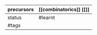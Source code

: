 
| precursors | [[combinatorics]] [[]] |
| ---------- | ---------------------- |
| status     | #learnt                |
| #tags      |                        |
